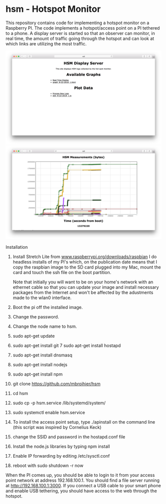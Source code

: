 # hsm - Hotspot Monitor

This repository contains code for implementing a hotspot monitor on a Raspberry PI.  The code implements a hotspot/access point on a PI tethered to a phone.  A display server is started so that an observer can monitor, in real time, the amount of traffic going through the hotspot and can look at which links are utilizing the most traffic.

![Alt text](/main.png?raw=true "Main page of file server")
![Alt text](/detail.png?raw=true "Detailed Graph of a Log")


Installation

  1)  Install Stretch Lite from www.raspberrypi.org/downloads/raspbian
      I do headless installs of my PI's which, on the publication date
      means that I copy the raspbian image to the SD card plugged into my
      Mac, mount the card and touch the ssh file on the boot partition.
      
      Note that initially you will want to be on your home's network 
      with an ethernet cable so that you can update your image and
      install necessary packages from the Internet and won't be affected
      by the adustments made to the wlan0 interface.
  2)  Boot the pi off the installed image.
  3)  Change the password.
  4)  Change the node name to hsm.
  5)  sudo apt-get update
  6)  sudo apt-get install git
  7   sudo apt-get install hostapd
  8)  sudo apt-get install dnsmasq
  9)  sudo apt-get install nodejs
 10)  sudo apt-get install npm
 11)  git clone https://github.com/mbroihier/hsm
 12)  cd hsm
 13)  sudo cp -p hsm.service /lib/systemd/system/ 
 14)  sudo systemctl enable hsm.service
 15)  To install the access point setup, type ./apinstall on the command line (this script was inspired by Cornelius Keck) 
 16)  change the SSID and password in the hostapd.conf file
 17)  Install the node.js libraries by typing npm install
 18)  Enable IP forwarding by editing /etc/sysctl.conf
 18)  reboot with sudo shutdown -r now

When the PI comes up, you should be able to login to it from your access point network at address 192.168.100.1.  You should find a file server running at http://192.168.100.1:3000.  If you connect a USB cable to your smart phone and enable USB tethering, you should have access to the web through the hotspot.




